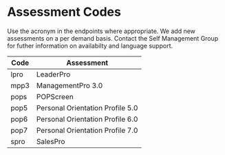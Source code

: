 # Assessment Codes

Use the acronym in the endpoints where appropriate.  We add new assessments on a per demand basis. Contact the Self Management Group for futher information on availabilty and language support.

Code | Assessment
---- | ----------
lpro | LeaderPro
mpp3 | ManagementPro 3.0
pops | POPScreen
pop5 | Personal Orientation Profile 5.0
pop6 | Personal Orientation Profile 6.0
pop7 | Personal Orientation Profile 7.0
spro | SalesPro

